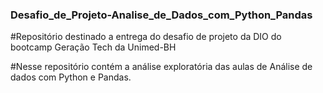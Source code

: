 ### Desafio_de_Projeto-Analise_de_Dados_com_Python_Pandas
#Repositório destinado a entrega do desafio de projeto da DIO do bootcamp Geração Tech da Unimed-BH


#Nesse repositório contém a análise exploratória das aulas de Análise de dados com Python e Pandas.
